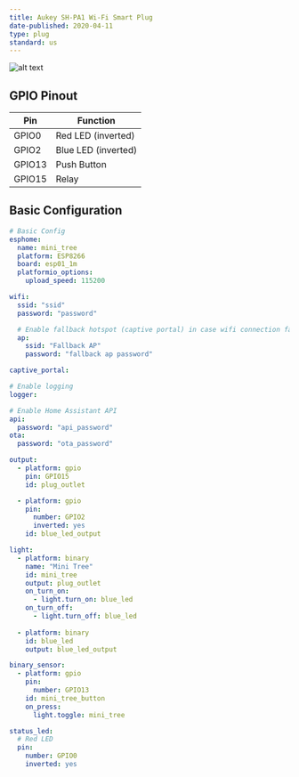 ```yaml
---
title: Aukey SH-PA1 Wi-Fi Smart Plug
date-published: 2020-04-11
type: plug
standard: us
---
```


![alt text](/aukey-plug.jpg "Aukey SH-PA1 Smart WiFi Plug")

## GPIO Pinout

| Pin    | Function            |
| ------ | ------------------- |
| GPIO0  | Red LED (inverted)  |
| GPIO2  | Blue LED (inverted) |
| GPIO13 | Push Button         |
| GPIO15 | Relay               |

## Basic Configuration

```yaml
# Basic Config
esphome:
  name: mini_tree
  platform: ESP8266
  board: esp01_1m
  platformio_options:
    upload_speed: 115200

wifi:
  ssid: "ssid"
  password: "password"

  # Enable fallback hotspot (captive portal) in case wifi connection fails
  ap:
    ssid: "Fallback AP"
    password: "fallback ap password"

captive_portal:

# Enable logging
logger:

# Enable Home Assistant API
api:
  password: "api_password"
ota:
  password: "ota_password"

output:
  - platform: gpio
    pin: GPIO15
    id: plug_outlet

  - platform: gpio
    pin:
      number: GPIO2
      inverted: yes
    id: blue_led_output

light:
  - platform: binary
    name: "Mini Tree"
    id: mini_tree
    output: plug_outlet
    on_turn_on:
      - light.turn_on: blue_led
    on_turn_off:
      - light.turn_off: blue_led
    
  - platform: binary
    id: blue_led
    output: blue_led_output

binary_sensor:
  - platform: gpio
    pin:
      number: GPIO13
    id: mini_tree_button
    on_press:
      light.toggle: mini_tree

status_led:
  # Red LED
  pin:
    number: GPIO0
    inverted: yes
```
